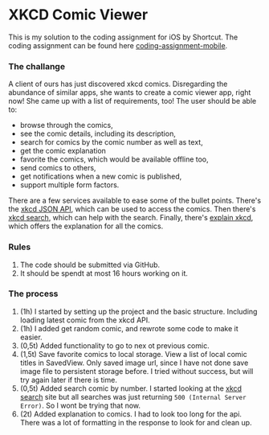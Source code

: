 # XKCD Comic Viewer

This is my solution to the coding assignment for iOS by Shortcut.
The coding assignment can be found here [coding-assignment-mobile](https://github.com/shortcut/coding-assignment-mobile?tab=readme-ov-file).

### The challange

A client of ours has just discovered xkcd comics.
Disregarding the abundance of similar apps, she wants to create a comic viewer app, right now! She came up with a list of requirements, too! The user should be able to:

* browse through the comics,
* see the comic details, including its description,
* search for comics by the comic number as well as text,
* get the comic explanation
* favorite the comics, which would be available offline too,
* send comics to others,
* get notifications when a new comic is published,
* support multiple form factors.

There are a few services available to ease some of the bullet points. 
There's the [xkcd JSON API](https://xkcd.com/json.html), which can be used to access the comics. 
Then there's [xkcd search](https://relevantxkcd.appspot.com/), which can help with the search. 
Finally, there's [explain xkcd](http://www.explainxkcd.com/), which offers the explanation for all the comics.

### Rules
1. The code should be submitted via GitHub.
2. It should be spendt at most 16 hours working on it.

### The process
1. (1h) I started by setting up the project and the basic structure. Including loading latest comic from the xkcd API.
2. (1h) I added get random comic, and rewrote some code to make it easier.
3. (0,5t) Added functionality to go to nex ot previous comic.
4. (1,5t) Save favorite comics to local storage. View a list of local comic titles in SavedView. Only saved image url, since I have not done save image file to persistent storage before. I tried without success, but will try again later if there is time.
5. (0,5t) Added search comic by number. I started looking at the [xkcd search](https://relevantxkcd.appspot.com) site but all searches was just returning `500 (Internal Server Error)`. So I wont be trying that now.
6. (2t) Added explanation to comics. I had to look too long for the api. There was a lot of formatting in the response to look for and clean up.
